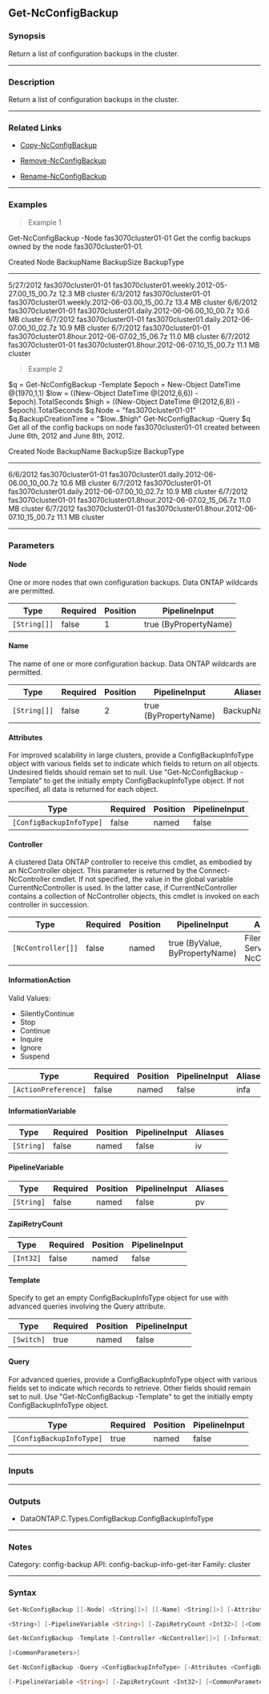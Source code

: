 Get-NcConfigBackup
------------------

### Synopsis
Return a list of configuration backups in the cluster.

---

### Description

Return a list of configuration backups in the cluster.

---

### Related Links
* [Copy-NcConfigBackup](Copy-NcConfigBackup)

* [Remove-NcConfigBackup](Remove-NcConfigBackup)

* [Rename-NcConfigBackup](Rename-NcConfigBackup)

---

### Examples
> Example 1

Get-NcConfigBackup -Node fas3070cluster01-01
Get the config backups owned by the node fas3070cluster01-01.

Created      Node                     BackupName                                             BackupSize   BackupType
-------      ----                     ----------                                             ----------   ----------
5/27/2012    fas3070cluster01-01      fas3070cluster01.weekly.2012-05-27.00_15_00.7z         12.3 MB      cluster
6/3/2012     fas3070cluster01-01      fas3070cluster01.weekly.2012-06-03.00_15_00.7z         13.4 MB      cluster
6/6/2012     fas3070cluster01-01      fas3070cluster01.daily.2012-06-06.00_10_00.7z          10.6 MB      cluster
6/7/2012     fas3070cluster01-01      fas3070cluster01.daily.2012-06-07.00_10_02.7z          10.9 MB      cluster
6/7/2012     fas3070cluster01-01      fas3070cluster01.8hour.2012-06-07.02_15_06.7z          11.0 MB      cluster
6/7/2012     fas3070cluster01-01      fas3070cluster01.8hour.2012-06-07.10_15_00.7z          11.1 MB      cluster

> Example 2

$q = Get-NcConfigBackup -Template
$epoch = New-Object DateTime @(1970,1,1)
$low = ((New-Object DateTime @(2012,6,6)) - $epoch).TotalSeconds
$high = ((New-Object DateTime @(2012,6,8)) - $epoch).TotalSeconds
$q.Node = "fas3070cluster01-01"
$q.BackupCreationTime = "$low..$high"
Get-NcConfigBackup -Query $q
Get all of the config backups on node fas3070cluster01-01 created between June 6th, 2012 and June 8th, 2012.

Created      Node                     BackupName                                             BackupSize   BackupType
-------      ----                     ----------                                             ----------   ----------
6/6/2012     fas3070cluster01-01      fas3070cluster01.daily.2012-06-06.00_10_00.7z          10.6 MB      cluster
6/7/2012     fas3070cluster01-01      fas3070cluster01.daily.2012-06-07.00_10_02.7z          10.9 MB      cluster
6/7/2012     fas3070cluster01-01      fas3070cluster01.8hour.2012-06-07.02_15_06.7z          11.0 MB      cluster
6/7/2012     fas3070cluster01-01      fas3070cluster01.8hour.2012-06-07.10_15_00.7z          11.1 MB      cluster

---

### Parameters
#### **Node**
One or more nodes that own configuration backups.  Data ONTAP wildcards are permitted.

|Type        |Required|Position|PipelineInput        |
|------------|--------|--------|---------------------|
|`[String[]]`|false   |1       |true (ByPropertyName)|

#### **Name**
The name of one or more configuration backup.   Data ONTAP wildcards are permitted.

|Type        |Required|Position|PipelineInput        |Aliases   |
|------------|--------|--------|---------------------|----------|
|`[String[]]`|false   |2       |true (ByPropertyName)|BackupName|

#### **Attributes**
For improved scalability in large clusters, provide a ConfigBackupInfoType object with various fields set to indicate which fields to return on all objects.  Undesired fields should remain set to null.  Use "Get-NcConfigBackup -Template" to get the initially empty ConfigBackupInfoType object.  If not specified, all data is returned for each object.

|Type                    |Required|Position|PipelineInput|
|------------------------|--------|--------|-------------|
|`[ConfigBackupInfoType]`|false   |named   |false        |

#### **Controller**
A clustered Data ONTAP controller to receive this cmdlet, as embodied by an NcController object.  This parameter is returned by the Connect-NcController cmdlet.  If not specified, the value in the global variable CurrentNcController is used.  In the latter case, if CurrentNcController contains a collection of NcController objects, this cmdlet is invoked on each controller in succession.

|Type              |Required|Position|PipelineInput                 |Aliases                          |
|------------------|--------|--------|------------------------------|---------------------------------|
|`[NcController[]]`|false   |named   |true (ByValue, ByPropertyName)|Filer<br/>Server<br/>NcController|

#### **InformationAction**

Valid Values:

* SilentlyContinue
* Stop
* Continue
* Inquire
* Ignore
* Suspend

|Type                |Required|Position|PipelineInput|Aliases|
|--------------------|--------|--------|-------------|-------|
|`[ActionPreference]`|false   |named   |false        |infa   |

#### **InformationVariable**

|Type      |Required|Position|PipelineInput|Aliases|
|----------|--------|--------|-------------|-------|
|`[String]`|false   |named   |false        |iv     |

#### **PipelineVariable**

|Type      |Required|Position|PipelineInput|Aliases|
|----------|--------|--------|-------------|-------|
|`[String]`|false   |named   |false        |pv     |

#### **ZapiRetryCount**

|Type     |Required|Position|PipelineInput|
|---------|--------|--------|-------------|
|`[Int32]`|false   |named   |false        |

#### **Template**
Specify to get an empty ConfigBackupInfoType object for use with advanced queries involving the Query attribute.

|Type      |Required|Position|PipelineInput|
|----------|--------|--------|-------------|
|`[Switch]`|true    |named   |false        |

#### **Query**
For advanced queries, provide a ConfigBackupInfoType object with various fields set to indicate which records to retrieve.  Other fields should remain set to null.  Use "Get-NcConfigBackup -Template" to get the initially empty ConfigBackupInfoType object.

|Type                    |Required|Position|PipelineInput|
|------------------------|--------|--------|-------------|
|`[ConfigBackupInfoType]`|true    |named   |false        |

---

### Inputs

---

### Outputs
* DataONTAP.C.Types.ConfigBackup.ConfigBackupInfoType

---

### Notes
Category: config-backup
API: config-backup-info-get-iter
Family: cluster

---

### Syntax
```PowerShell
Get-NcConfigBackup [[-Node] <String[]>] [[-Name] <String[]>] [-Attributes <ConfigBackupInfoType>] [-Controller <NcController[]>] [-InformationAction <ActionPreference>] [-InformationVariable 
```
```PowerShell
<String>] [-PipelineVariable <String>] [-ZapiRetryCount <Int32>] [<CommonParameters>]
```
```PowerShell
Get-NcConfigBackup -Template [-Controller <NcController[]>] [-InformationAction <ActionPreference>] [-InformationVariable <String>] [-PipelineVariable <String>] [-ZapiRetryCount <Int32>] 
```
```PowerShell
[<CommonParameters>]
```
```PowerShell
Get-NcConfigBackup -Query <ConfigBackupInfoType> [-Attributes <ConfigBackupInfoType>] [-Controller <NcController[]>] [-InformationAction <ActionPreference>] [-InformationVariable <String>] 
```
```PowerShell
[-PipelineVariable <String>] [-ZapiRetryCount <Int32>] [<CommonParameters>]
```
